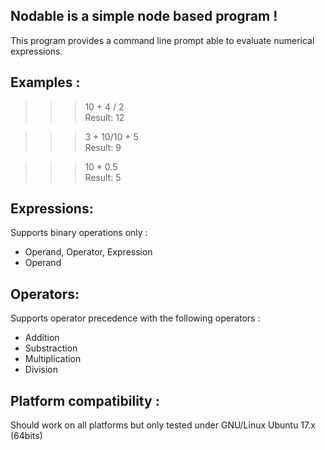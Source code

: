 Nodable is a simple node based program !
----------------------------------------

This program provides a command line prompt able to evaluate numerical expressions.

Examples :
----------

>>> 10 + 4 / 2  
Result: 12  

>>> 3 + 10/10 + 5  
Result: 9  

>>> 10 * 0.5  
Result: 5

Expressions:
------------

Supports binary operations only :

- Operand, Operator, Expression
- Operand

Operators:
------------
Supports operator precedence with the following operators :
- Addition
- Substraction
- Multiplication
- Division

Platform compatibility :
------------------------
Should work on all platforms but only tested under GNU/Linux Ubuntu 17.x (64bits)

